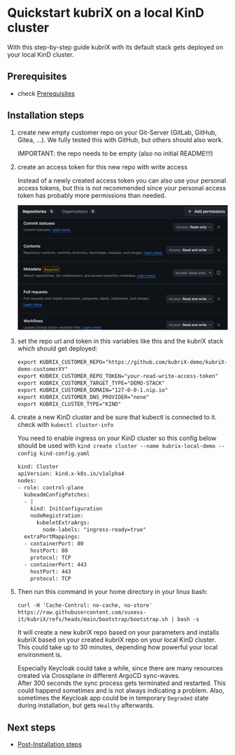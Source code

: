 # Quickstart kubriX on a local KinD cluster

With this step-by-step guide kubriX with its default stack gets deployed on your local KinD cluster.

## Prerequisites

* check [Prerequisites](installation.md#-prerequisites)

## Installation steps

1. create new empty customer repo on your Git-Server (GitLab, GitHub, Gitea, ...).
    We fully tested this with GitHub, but others should also work.

    IMPORTANT: the repo needs to be empty (also no initial README!!!)

2. create an access token for this new repo with write access
    
    Instead of a newly created access token you can also use your personal access tokens,
    but this is not recommended since your personal access token has probably more permissions than needed.

    ![image](../../img/github_token.png)

3. set the repo url and token in this variables like this and the kubriX stack which should get deployed:

    ```
    export KUBRIX_CUSTOMER_REPO="https://github.com/kubriX-demo/kubriX-demo-customerXY"
    export KUBRIX_CUSTOMER_REPO_TOKEN="your-read-write-access-token"
    export KUBRIX_CUSTOMER_TARGET_TYPE="DEMO-STACK"
    export KUBRIX_CUSTOMER_DOMAIN="127-0-0-1.nip.io"
    export KUBRIX_CUSTOMER_DNS_PROVIDER="none"
    export KUBRIX_CLUSTER_TYPE="KIND"
    ```

4. create a new KinD cluster and be sure that kubectl is connected to it. check with `kubectl cluster-info`

     You need to enable ingress on your KinD cluster so this config below should be used with `kind create cluster --name kubrix-local-demo --config kind-config.yaml`

        
     ```
     kind: Cluster
     apiVersion: kind.x-k8s.io/v1alpha4
     nodes:
     - role: control-plane
       kubeadmConfigPatches:
       - |
         kind: InitConfiguration
         nodeRegistration:
           kubeletExtraArgs:
             node-labels: "ingress-ready=true"
       extraPortMappings:
       - containerPort: 80
         hostPort: 80
         protocol: TCP
       - containerPort: 443
         hostPort: 443
         protocol: TCP
     ```

5. Then run this command in your home directory in your linux bash:

    ```
    curl -H 'Cache-Control: no-cache, no-store' https://raw.githubusercontent.com/suxess-it/kubriX/refs/heads/main/bootstrap/bootstrap.sh | bash -s
    ```

    It will create a new kubriX repo based on your parameters and installs kubriX based on your created kubriX repo on your local KinD cluster.
    This could take up to 30 minutes, depending how powerful your local environment is.

    Especially Keycloak could take a while,
    since there are many resources created via Crossplane in different ArgoCD sync-waves.  
    After 300 seconds the sync process gets terminated and restarted. This could happend sometimes and is not always indicating a problem.
    Also, sometimes the Keycloak app could be in temporary `Degraded` state during installation, but gets `Healthy` afterwards.

##  Next steps

* [Post-Installation steps](installation.md#-post-installation-steps)

